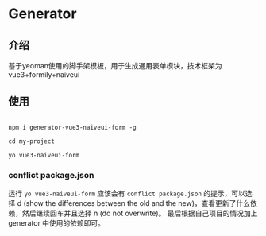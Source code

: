 # Generator

## 介绍

基于yeoman使用的脚手架模板，用于生成通用表单模块，技术框架为vue3+formily+naiveui

## 使用

```dash

npm i generator-vue3-naiveui-form -g

cd my-project

yo vue3-naiveui-form

```

### conflict package.json

运行 ```yo vue3-naiveui-form``` 应该会有 ``` conflict package.json ``` 的提示，可以选择 d (show the differences between the old and the new)，查看更新了什么依赖，然后继续回车并且选择  n (do not overwrite)。
最后根据自己项目的情况加上 generator  中使用的依赖即可。

